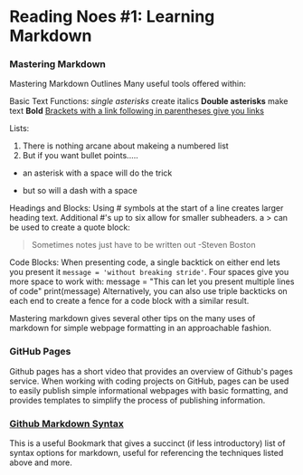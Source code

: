 # Reading Noes #1: Learning Markdown

### Mastering Markdown
Mastering Markdown Outlines Many useful tools offered within:

Basic Text Functions:
  *single asterisks* create italics
  **Double asterisks** make text **Bold**
  [Brackets with a link following in parentheses give you links](https://guides.github.com/features/mastering-markdown/)

Lists: 
  1. There is nothing arcane about makeing a numbered list
  2. But if you want bullet points.....
  * an asterisk with a space will do the trick
  - but so will a dash with a space

Headings and Blocks: 
  Using # symbols at the start of a line creates larger heading text. Additional #'s up to six allow for smaller subheaders. 
  a > can be used to create a quote block:
  > Sometimes notes just have to be written out -Steven Boston

Code Blocks: 
  When presenting code, a single backtick on either end lets you present it `message = 'without breaking stride'`. Four spaces give you more space to work with:
   message = "This can let you present multiple lines of code"
   print(message)
Alternatively, you can also use triple backticks on each end to create a fence for a code block with a similar result. 

Mastering markdown gives several other tips on the many uses of markdown for simple webpage formatting in an approachable fashion. 
### GitHub Pages
Github pages has a short video that provides an overview of Github's pages service. When working with coding projects on GitHub, pages can be used to easily publish simple informational webpages with basic formatting, and provides templates to simplify the process of publishing information. 

### [Github Markdown Syntax](https://docs.github.com/en/github/writing-on-github/basic-writing-and-formatting-syntax)
  This is a useful Bookmark that gives a succinct (if less introductory) list of syntax options for markdown, useful for referencing the techniques listed above and more. 
